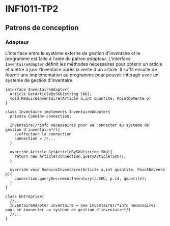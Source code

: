 # INF1011-TP2

## Patrons de conception

### Adapteur
L'interface entre le système externe de gestion d'inventaire et le programme est faite à l'aide du patron *adapteur*. 
L'interface `InventaireAdapter` définit les méthodes nécessaires pour obtenir un article et mettre à jour l'inventaire après la vente d'un article. 
Il suffit ensuite de fournir une implémentation au programme pour pouvoir interagir avec un système de gestion d'inventaire.

```pseudocode
interface InventaireAdapter{
  Article GetArticleBySKU(string SKU);
  void ReduireInventaire(Article a,int quantite, PointDeVente p)
}

class Inventaire implements InventaireAdapter{
  private ConnInv connection;
  
  Inventaire(/*info necessaires pour se connecter au systeme de gestion d'inventaire*/){
    //effectuer la connection
    connection = //...
  }
  
  override Article GetArticleBySKU(string SKU){
    return new Article(connection.queryArticle(SKU));
  }
  
  override void ReduireInventaire(Article a,int quantite, PointDeVente p){
    connection.queryDecrementInventory(a.SKU, p.id, quantite);
  }
}

class Entreprise{
  //...
  InventaireAdapter inventaire = new Inventaire(/*info necessaires pour se connecter au systeme de gestion d'inventaire*/)
  //...
}
```
